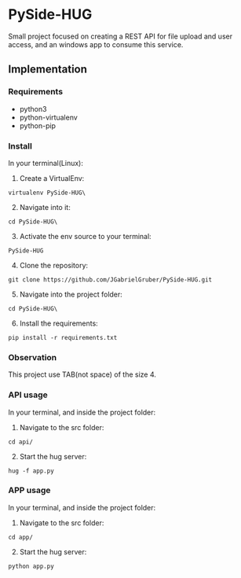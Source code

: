 # PySide-HUG
Small project focused on creating a REST API for file upload and user access, and an windows app to consume this service. 

## Implementation

### Requirements

* python3
* python-virtualenv
* python-pip
### Install

In your terminal(Linux):

1. Create a VirtualEnv:
```
virtualenv PySide-HUG\
```
2. Navigate into it:
```
cd PySide-HUG\
```
3. Activate the env source to your terminal:
```
PySide-HUG
```
4. Clone the repository:
```
git clone https://github.com/JGabrielGruber/PySide-HUG.git
```
5. Navigate into the project folder:
```
cd PySide-HUG\
```
6. Install the requirements:
```
pip install -r requirements.txt
```

### Observation
This project use TAB(not space) of the size 4.

### API usage
In your terminal, and inside the project folder:

1. Navigate to the src folder:
```
cd api/
```
2. Start the hug server:
```
hug -f app.py
```

### APP usage
In your terminal, and inside the project folder:

1. Navigate to the src folder:
```
cd app/
```
2. Start the hug server:
```
python app.py
```
